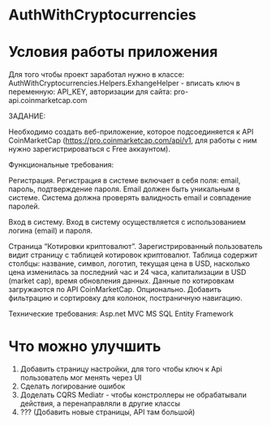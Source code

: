 # AuthWithCryptocurrencies
# Условия работы приложения
Для того чтобы проект заработал нужно в классе: AuthWithCryptocurrencies.Helpers.ExhangeHelper - вписать ключ в переменную: API_KEY, авторизации для сайта: pro-api.coinmarketcap.com

ЗАДАНИЕ:

Необходимо создать веб-приложение, которое подсоединяется к API CoinMarketCap (https://pro.coinmarketcap.com/api/v1, для работы с ним нужно зарегистрироваться с Free аккаунтом).

Функциональные требования:

Регистрация.
Регистрация в системе включает в себя поля: email, пароль, подтверждение пароля. Email должен быть уникальным в системе. Система должна проверять валидность email и совпадение паролей.

Вход в систему.
Вход в систему осуществляется с использованием логина (email) и пароля.

Страница “Котировки криптовалют”.
Зарегистрированный пользователь видит страницу с таблицей котировок криптовалют.
Таблица содержит столбцы: название, символ, логотип, текущая цена в USD, насколько цена изменилась за последний час и 24 часа, капитализации в USD (market cap), время обновления данных. Данные по котировкам загружаются по API CoinMarketCap.
Опционально. Добавить фильтрацию и сортировку для колонок, постраничную навигацию.

Технические требования:
Asp.net MVC
MS SQL
Entity Framework

# Что можно улучшить
1. Добавить страницу настройки, для того чтобы ключ к Api пользователь мог менять через UI
2. Сделать логирование ошибок
3. Доделать CQRS Mediatr - чтобы констроллеры не обрабатывали действия, а перенаправляли в другие классы
4. ??? (Добавить новые страницы, API там большой)

